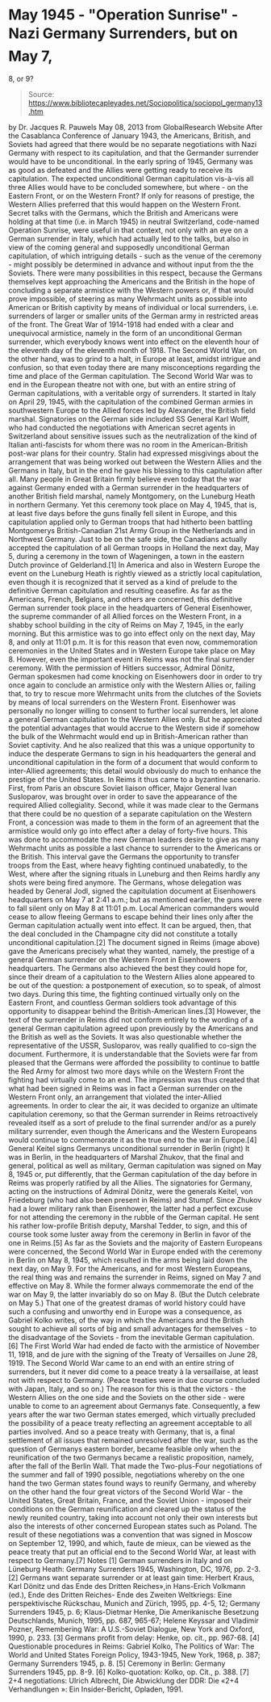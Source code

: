 # May 1945 - "Operation Sunrise" - Nazi Germany Surrenders, but on May 7, 
8, or 9?

> Source: https://www.bibliotecapleyades.net/Sociopolitica/sociopol_germany13.htm

by Dr. Jacques R. Pauwels
May 08, 2013
from
GlobalResearch Website
After the Casablanca
Conference of January 1943, the Americans, British, and
Soviets had agreed that there would be no separate
negotiations with Nazi Germany with respect to its
capitulation, and that the Germander surrender would
have to be unconditional.
In the early spring of
1945, Germany was as good as defeated and the Allies
were getting ready to receive its capitulation.
The expected
unconditional German capitulation vis-à-vis all three
Allies would have to be concluded somewhere, but where -
on the Eastern Front, or on the Western Front?
If only for reasons of
prestige, the Western Allies preferred that this would happen on the Western
Front.
Secret talks with the
Germans, which the British and Americans were holding at that time (i.e. in
March 1945) in neutral Switzerland, code-named
Operation Sunrise, were useful in that
context, not only with an eye on a German surrender in Italy, which had
actually led to the talks, but also in view of the coming general and
supposedly unconditional German capitulation, of which intriguing details -
such as the venue of the ceremony - might possibly be determined in advance
and without input from the the Soviets.
There were many possibilities
in this respect, because the Germans themselves kept approaching the
Americans and the British in the hope of concluding a separate armistice
with the Western powers or, if that would prove impossible, of steering as
many Wehrmacht units as possible into American or British captivity by means
of individual or local surrenders, i.e. surrenders of larger or smaller
units of the German army in restricted areas of the front.
The Great War of 1914-1918
had ended with a clear and unequivocal armistice, namely in the form of an
unconditional German surrender, which everybody knows went into effect on
the eleventh hour of the eleventh day of the eleventh month of 1918.
The Second World War, on the
other hand, was to grind to a halt, in Europe at least, amidst intrigue and
confusion, so that even today there are many misconceptions regarding the
time and place of the German capitulation. The Second World War was to end
in the European theatre not with one, but with an entire string of German
capitulations, with a veritable orgy of surrenders.
It started in Italy on April
29, 1945, with the capitulation of the combined German armies in
southwestern Europe to the Allied forces led by Alexander, the British field
marshal.
Signatories on the German
side included SS General Karl Wolff, who had conducted the
negotiations with American secret agents in Switzerland about sensitive
issues such as the neutralization of the kind of Italian anti-fascists for
whom there was no room in the American-British post-war plans for their
country.
Stalin had expressed
misgivings about the arrangement that was being worked out between the
Western Allies and the Germans in Italy, but in the end he gave his blessing
to this capitulation after all.
Many people in Great Britain
firmly believe even today that the war against Germany ended with a German
surrender in the headquarters of another British field marshal, namely
Montgomery, on the Luneburg Heath in northern Germany.
Yet this ceremony took place
on May 4, 1945, that is, at least five days before the guns finally fell
silent in Europe, and this capitulation applied only to German troops that
had hitherto been battling Montgomerys British-Canadian 21st
Army Group in the Netherlands and in Northwest Germany.
Just to be on the safe side,
the Canadians actually accepted the capitulation of all German troops in
Holland the next day, May 5, during a ceremony in the town of Wageningen, a
town in the eastern Dutch province of Gelderland.[1]
In America and also in
Western Europe the event on the Luneburg Heath is rightly viewed as a
strictly local capitulation, even though it is recognized that it served as
a kind of prelude to the definitive German capitulation and resulting
ceasefire.
As far as the Americans,
French, Belgians, and others are concerned, this definitive German surrender
took place in the headquarters of General Eisenhower, the supreme
commander of all Allied forces on the Western Front, in a shabby school
building in the city of Reims on May 7, 1945, in the early morning.
But this armistice was to go
into effect only on the next day, May 8, and only at 11:01 p.m. It is for
this reason that even now, commemoration ceremonies in the United States and
in Western Europe take place on May 8.
However, even the important
event in Reims was not the final surrender ceremony.
With the permission of
Hitlers successor,
Admiral Dönitz, German spokesmen had
come knocking on Eisenhowers door in order to try once again to conclude an
armistice only with the Western Allies or, failing that, to try to rescue
more Wehrmacht units from the clutches of the Soviets by means of local
surrenders on the Western Front.
Eisenhower was personally no
longer willing to consent to further local surrenders, let alone a general
German capitulation to the Western Allies only.
But he appreciated the
potential advantages that would accrue to the Western side if somehow the
bulk of the Wehrmacht would end up in British-American rather than Soviet
captivity.
And he also realized that
this was a unique opportunity to induce the desperate Germans to sign in his
headquarters the general and unconditional capitulation in the form of a
document that would conform to inter-Allied agreements; this detail would
obviously do much to enhance the prestige of the United States.
In Reims it thus came to a
byzantine scenario.
First, from Paris an obscure
Soviet liaison officer, Major General Ivan Susloparov, was brought
over in order to save the appearance of the required Allied collegiality.
Second, while it was made
clear to the Germans that there could be no question of a separate
capitulation on the Western Front, a concession was made to them in the form
of an agreement that the armistice would only go into effect after a delay
of forty-five hours. This was done to accommodate the new German leaders
desire to give as many Wehrmacht units as possible a last chance to
surrender to the Americans or the British.
This interval gave the
Germans the opportunity to transfer troops from the East, where heavy
fighting continued unabatedly, to the West, where after the signing rituals
in Luneburg and then Reims hardly any shots were being fired anymore.
The Germans, whose delegation
was headed by General Jodl, signed the capitulation document at
Eisenhowers headquarters on May 7 at 2:41 a.m.; but as mentioned earlier,
the guns were to fall silent only on May 8 at 11:01 p.m.
Local American commanders
would cease to allow fleeing Germans to escape behind their lines only after
the German capitulation actually went into effect.
It can be argued, then, that
the deal concluded in the Champagne city did not constitute a totally
unconditional capitulation.[2]
The document signed in Reims
(image above) gave the Americans precisely what they wanted, namely, the
prestige of a general German surrender on the Western Front in Eisenhowers
headquarters.
The Germans also achieved the
best they could hope for, since their dream of a capitulation to the Western
Allies alone appeared to be out of the question:
a postponement of
execution, so to speak, of almost two days.
During this time, the
fighting continued virtually only on the Eastern Front, and countless German
soldiers took advantage of this opportunity to disappear behind the
British-American lines.[3]
However, the text of the
surrender in Reims did not conform entirely to the wording of a general
German capitulation agreed upon previously by the Americans and the British
as well as the Soviets. It was also questionable whether the representative
of the USSR, Susloparov, was really qualified to co-sign the document.
Furthermore, it is
understandable that the Soviets were far from pleased that the Germans were
afforded the possibility to continue to battle the Red Army for almost two
more days while on the Western Front the fighting had virtually come to an
end.
The impression was thus
created that what had been signed in Reims was in fact a German surrender on
the Western Front only, an arrangement that violated the inter-Allied
agreements.
In order to clear the air, it
was decided to organize an ultimate capitulation ceremony, so that the
German surrender in Reims retroactively revealed itself as a sort of prelude
to the final surrender and/or as a purely military surrender, even though
the Americans and the Western Europeans would continue to commemorate it as
the true end to the war in Europe.[4]
General Keitel signs
Germanys unconditional
surrender in Berlin (right)
It was in Berlin, in the
headquarters of Marshal Zhukov, that the final and general, political
as well as military, German capitulation was signed on May 8, 1945 or, put
differently, that the German capitulation of the day before in Reims was
properly ratified by all the Allies.
The signatories for Germany,
acting on the instructions of Admiral Dönitz, were the generals Keitel,
von Friedeburg (who had also been present in Reims) and Stumpf.
Since Zhukov had a lower
military rank than Eisenhower, the latter had a perfect excuse for not
attending the ceremony in the rubble of the German capital.
He sent his rather
low-profile British deputy, Marshal Tedder, to sign, and this of
course took some luster away from the ceremony in Berlin in favor of the one
in Reims.[5]
As far as the Soviets and the
majority of Eastern Europeans were concerned, the Second World War in Europe
ended with the ceremony in Berlin on May 8, 1945, which resulted in the arms
being laid down the next day, on May 9.
For the Americans, and for
most Western Europeans, the real thing was and remains the surrender in
Reims, signed on May 7 and effective on May 8. While the former always
commemorate the end of the war on May 9, the latter invariably do so on May
8. (But the Dutch celebrate on May 5.)
That one of the greatest
dramas of world history could have such a confusing and unworthy end in
Europe was a consequence, as Gabriel Kolko writes, of the way in
which the Americans and the British sought to achieve all sorts of big and
small advantages for themselves - to the disadvantage of the Soviets - from
the inevitable German capitulation.[6]
The First World War had ended
de facto with the armistice of November 11, 1918, and de jure with the
signing of the Treaty of Versailles on June 28, 1919.
The Second World War came to
an end with an entire string of surrenders, but it never did come to a peace
treaty à la versaillaise, at least not with respect to Germany.
(Peace treaties were in due course concluded with Japan, Italy, and so on.)
The reason for this is that
the victors - the Western Allies on the one side and the Soviets on the
other side - were unable to come to an agreement about Germanys fate.
Consequently, a few years
after the war two German states emerged, which virtually precluded the
possibility of a peace treaty reflecting an agreement acceptable to all
parties involved.
And so a peace treaty with
Germany, that is, a final settlement of all issues that remained unresolved
after the war, such as the question of Germanys eastern border, became
feasible only when the reunification of the two Germanys became a realistic
proposition, namely, after the fall of the Berlin Wall.
That made the Two-plus-Four
negotiations of the summer and fall of 1990 possible, negotiations whereby
on the one hand the two German states found ways to reunify Germany, and
whereby on the other hand the four great victors of the Second World War -
the United States, Great Britain, France, and the Soviet Union - imposed
their conditions on the German reunification and cleared up the status of
the newly reunited country, taking into account not only their own interests
but also the interests of other concerned European states such as Poland.
The result of these
negotiations was a convention that was signed in Moscow on September 12,
1990, and which, faute de mieux, can be viewed as the peace treaty
that put an official end to the Second World War, at least with respect to
Germany.[7]
Notes
[1] German surrenders
in Italy and on Lüneburg Heath: Germany Surrenders 1945, Washington,
DC, 1976, pp. 2-3.
[2] Germans want separate
surrender or at least gain time: Herbert Kraus, Karl Dönitz und das
Ende des Dritten Reiches»,in Hans-Erich Volkmann (ed.), Ende des
Dritten Reiches- Ende des Zweiten Weltkriegs: Eine perspektivische
Rückschau, Munich and Zürich, 1995, pp. 4-5, 12;
Germany Surrenders 1945, p. 6; Klaus-Dietmar
Henke, Die Amerikanische Besetzung Deutschlands, Munich, 1995,
pp. 687, 965-67; Helene Keyssar and
Vladimir Pozner, Remembering War: A U.S.-Soviet
Dialogue, New York and Oxford, 1990,
p. 233.
[3] Germans profit
from delay: Henke, op. cit., pp. 967-68.
[4] Questionable
procedures in Reims: Gabriel Kolko, The Politics of War: The World
and United States Foreign Policy, 1943-1945, New York, 1968, p. 387;
Germany Surrenders 1945, p. 8.
[5] Ceremony in
Berlin: Germany Surrenders 1945, pp. 8-9.
[6]
Kolko-quotation: Kolko, op. Cit., p. 388.
[7] 2+4
negotiations: Ulrich Albrecht, Die Abwicklung der DDR: Die «2+4
Verhandlungen »: Ein Insider-Bericht, Opladen, 1991.
